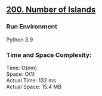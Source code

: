 ## [200. Number of Islands](https://leetcode.com/problems/number-of-islands/)

### Run Environment
Python 3.9

### Time and Space Complexity:
Time: O(nm)  
Space: O(1)  
Actual Time: 132 ms  
Actual Space: 15.4 MB
